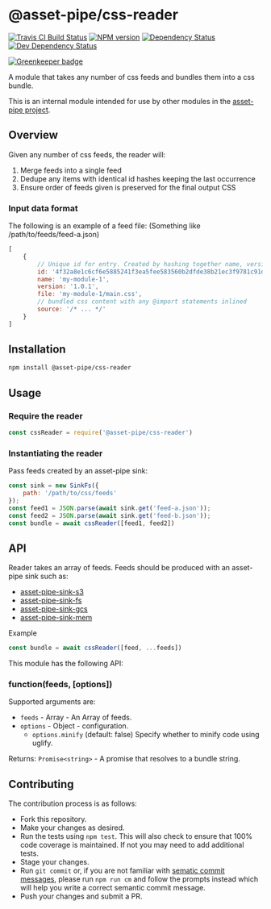 <!-- TITLE/ -->

<h1>@asset-pipe/css-reader</h1>

<!-- /TITLE -->


<!-- BADGES/ -->

<span class="badge-travisci"><a href="http://travis-ci.org/asset-pipe/asset-pipe-css-reader" title="Check this project's build status on TravisCI"><img src="https://img.shields.io/travis/asset-pipe/asset-pipe-css-reader/master.svg" alt="Travis CI Build Status" /></a></span>
<span class="badge-npmversion"><a href="https://npmjs.org/package/@asset-pipe/css-reader" title="View this project on NPM"><img src="https://img.shields.io/npm/v/@asset-pipe/css-reader.svg" alt="NPM version" /></a></span>
<span class="badge-daviddm"><a href="https://david-dm.org/asset-pipe/asset-pipe-css-reader" title="View the status of this project's dependencies on DavidDM"><img src="https://img.shields.io/david/asset-pipe/asset-pipe-css-reader.svg" alt="Dependency Status" /></a></span>
<span class="badge-daviddmdev"><a href="https://david-dm.org/asset-pipe/asset-pipe-css-reader#info=devDependencies" title="View the status of this project's development dependencies on DavidDM"><img src="https://img.shields.io/david/dev/asset-pipe/asset-pipe-css-reader.svg" alt="Dev Dependency Status" /></a></span>

<!-- /BADGES -->


[![Greenkeeper badge](https://badges.greenkeeper.io/asset-pipe/asset-pipe-css-reader.svg)](https://greenkeeper.io/)

A module that takes any number of css feeds and bundles them into a css bundle.

This is an internal module intended for use by other modules in the [asset-pipe project](https://github.com/asset-pipe).

## Overview

Given any number of css feeds, the reader will:
1. Merge feeds into a single feed
2. Dedupe any items with identical id hashes keeping the last occurrence
3. Ensure order of feeds given is preserved for the final output CSS

### Input data format

The following is an example of a feed file:
(Something like /path/to/feeds/feed-a.json)

```js
[
    {
        // Unique id for entry. Created by hashing together name, version and file
        id: '4f32a8e1c6cf6e5885241f3ea5fee583560b2dfde38b21ec3f9781c91d58f42e',
        name: 'my-module-1',
        version: '1.0.1',
        file: 'my-module-1/main.css',
        // bundled css content with any @import statements inlined
        source: '/* ... */'
    }
]
```

## Installation

```bash
npm install @asset-pipe/css-reader
```

## Usage

### Require the reader
```js
const cssReader = require('@asset-pipe/css-reader')
```

### Instantiating the reader

Pass feeds created by an asset-pipe sink:
```js
const sink = new SinkFs({
    path: '/path/to/css/feeds'
});
const feed1 = JSON.parse(await sink.get('feed-a.json'));
const feed2 = JSON.parse(await sink.get('feed-b.json'));
const bundle = await cssReader([feed1, feed2])
```

## API

Reader takes an array of feeds. Feeds should be produced with an asset-pipe sink such as: 
- [asset-pipe-sink-s3](https://github.com/asset-pipe/asset-pipe-sink-s3`)
- [asset-pipe-sink-fs](https://github.com/asset-pipe/asset-pipe-sink-fs`)
- [asset-pipe-sink-gcs](https://github.com/asset-pipe/asset-pipe-sink-gcs`)
- [asset-pipe-sink-mem](https://github.com/asset-pipe/asset-pipe-sink-mem`)

Example
```js
const bundle = await cssReader([feed, ...feeds])
```

This module has the following API:

### function(feeds, [options])

Supported arguments are:

* `feeds` - Array - An Array of feeds.
* `options` - Object - configuration.
    * `options.minify` (default: false) Specify whether to minify code using uglify.

Returns: `Promise<string>` - A promise that resolves to a bundle string.

## Contributing

The contribution process is as follows:

- Fork this repository.
- Make your changes as desired.
- Run the tests using `npm test`. This will also check to ensure that 100% code coverage is maintained. If not you may need to add additional tests.
- Stage your changes.
- Run `git commit` or, if you are not familiar with [sematic commit messages](https://docs.google.com/document/d/1QrDFcIiPjSLDn3EL15IJygNPiHORgU1_OOAqWjiDU5Y/edit), please run `npm run cm` and follow the prompts instead which will help you write a correct semantic commit message.
- Push your changes and submit a PR.
